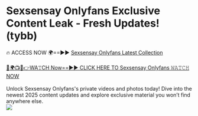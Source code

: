 # Sexsensay Onlyfans Exclusive Content Leak - Fresh Updates! (tybb)

🔥 ACCESS NOW 🌍==►► <a href="https://tinyurl.com/kvy9nzfs" rel="nofollow">Sexsensay Onlyfans Latest Collection</a>
<br><br>
[🔴🌍📺📱👉WA𝚃CH Now==►► CLICK HERE TO Sexsensay Onlyfans 𝚆𝙰𝚃𝙲𝙷 NOW](https://tinyurl.com/kvy9nzfs)
<br><br>
Unlock Sexsensay Onlyfans's private videos and photos today! Dive into the newest 2025 content updates and explore exclusive material you won’t find anywhere else.
<br>
<a href="https://tinyurl.com/kvy9nzfs" rel="nofollow" data-target="animated-image.originalLink"><img src="https://camo.githubusercontent.com/8a4f000d20f83aca3bf7ec5f350d767afa0574a8a352519fd8cfa583a6f93a33/68747470733a2f2f692e696d6775722e636f6d2f644a486b345a712e676966" data-canonical-src="https://i.imgur.com/dJHk4Zq.gif" style="max-width: 100%; display: inline-block;" data-target="animated-image.originalImage"></a>
<br>

